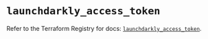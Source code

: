 # `launchdarkly_access_token`

Refer to the Terraform Registry for docs: [`launchdarkly_access_token`](https://registry.terraform.io/providers/launchdarkly/launchdarkly/2.21.2/docs/resources/access_token).
